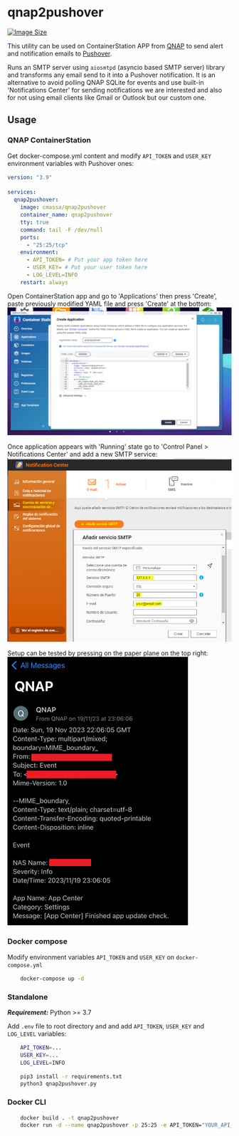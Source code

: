
# qnap2pushover

[![Image Size](https://img.shields.io/docker/image-size/cmassa/qnap2pushover?style=flat-square&logoColor=white&logo=docker&label=image%20size)](https://hub.docker.com/repository/docker/cmassa/qnap2pushover)

This utility can be used on ContainerStation APP from [QNAP](https://www.qnap.com/) to send alert and notification emails to [Pushover](https://pushover.net/).

Runs an SMTP server using `aiosmtpd` (asyncio based SMTP server) library and transforms any email send to it into a Pushover notification. It is an alternative to avoid polling QNAP SQLite for events and use built-in 'Notifications Center' for sending notifications we are interested and also for not using email clients like Gmail or Outlook but our custom one.

## Usage

### QNAP ContainerStation

Get docker-compose.yml content and modify `API_TOKEN` and `USER_KEY` environment variables with Pushover ones:

```yaml
version: "3.9"

services:
  qnap2pushover:
    image: cmassa/qnap2pushover
    container_name: qnap2pushover
    tty: true
    command: tail -F /dev/null
    ports:
      - "25:25/tcp"
    environment:
      - API_TOKEN= # Put your app token here
      - USER_KEY= # Put your user token here
      - LOG_LEVEL=INFO
    restart: always
```

Open ContainerStation app and go to 'Applications' then press 'Create', paste previously modified YAML file and press 'Create' at the bottom:  
![ContainerStation](img/containerstation1.PNG)

Once application appears with 'Running' state go to 'Control Panel > Notifications Center' and add a new SMTP service:
![NotificationCenter](img/notifcenter.PNG)

Setup can be tested by pressing on the paper plane on the top right:
![PushoverNotification](img/pushovernotif.PNG)

### Docker compose

Modify environment variables `API_TOKEN` and `USER_KEY` on `docker-compose.yml`

```bash
    docker-compose up -d
```

### Standalone

***Requirement:*** Python >= 3.7

Add `.env` file to root directory and and add `API_TOKEN`, `USER_KEY` and `LOG_LEVEL` variables:

```bash
    API_TOKEN=...
    USER_KEY=...
    LOG_LEVEL=INFO
```

```bash
    pip3 install -r requirements.txt
    python3 qnap2pushover.py
```

### Docker CLI

```bash
    docker build . -t qnap2pushover
    docker run -d --name qnap2pushover -p 25:25 -e API_TOKEN="YOUR_API_TOKEN" -e USER_KEY="YOUR_USER_KEY" qnap2pushover
```
